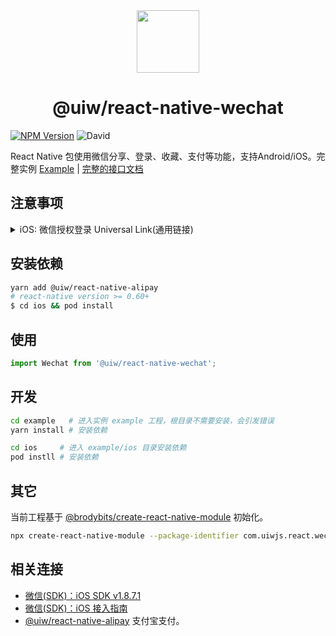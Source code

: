 <br />
<br />
<p align="center">
  <a href="https://uiwjs.github.io/react-native-wechat/">
    <img src="https://user-images.githubusercontent.com/1680273/89100258-46cf6a00-d428-11ea-96dc-8b07a0ee277c.png" height="100" />
  </a>
  <h1 align="center">@uiw/react-native-wechat</h1>
<p>

[![NPM Version](https://img.shields.io/npm/v/@uiw/react-native-wechat.svg)](https://npmjs.org/package/@uiw/react-native-wechat)
![David](https://img.shields.io/david/peer/uiwjs/react-native-alipay)

React Native 包使用微信分享、登录、收藏、支付等功能，支持Android/iOS。完整实例 [Example](https://github.com/uiwjs/react-native-wechat/tree/master/example) | [完整的接口文档](https://uiwjs.github.io/react-native-alipay/)

## 注意事项

<details>
<summary>iOS: 微信授权登录 Universal Link(通用链接)</summary>

> Universal Link(通用链接)是苹果在 iOS9 推出的，一种能够方便的通过传统 HTTPS 链接来启动 APP 的功能，可以使用相同的网址打开网址和 APP。  
> 看起来就是一条普通的 https 链接，当然是我们在该链接域名根目录配置过的一个链接，也可以在该链接中放置对应的H5页面。当用户的点击该链接，只要手机中安装了支持该链接的 APP 就会直接进入到 APP 中。如果没有安装APP则会跳转到 Safari 浏览器中，展示 H5 页面。对用户来说则是一个无缝跳转的过程。  

创建一个名为 `apple-app-site-association` 的文件，如下：

```json
{
  "applinks": {
    "apps": [],
    "details": [
      {
        "appID": "Team ID.com.uiwjs.XXX",
        "paths": ["/uiwjs/*"]
      },
      {
        "appID": "Team ID.com.uiwjs.XXX",
        "paths": ["/uiwjstest/*"]
      }
    ]
  }
}
```

上传该文件到你的域名所对应的`根目录`或`xxx目录`下，`apple-app-site-association` 文件不需要扩展名。

**注意：** 苹果提供了一个[网页来验证](https://search.developer.apple.com/appsearch-validation-tool/)我们编写的这个 [apple-app-site-association](https://search.developer.apple.com/appsearch-validation-tool/) 是否合法有效。

```
根目录
https://uiwjs.github.io/apple-app-site-association

xxx目录
https://uiwjs.github.io/react-native-wechat/apple-app-site-association
```

</details>

## 安装依赖

```bash
yarn add @uiw/react-native-alipay
# react-native version >= 0.60+
$ cd ios && pod install
```

## 使用

```js
import Wechat from '@uiw/react-native-wechat';

```

## 开发

```bash
cd example   # 进入实例 example 工程，根目录不需要安装，会引发错误
yarn install # 安装依赖

cd ios     # 进入 example/ios 目录安装依赖
pod instll # 安装依赖
```

## 其它

当前工程基于 [@brodybits/create-react-native-module](https://github.com/brodybits/create-react-native-module) 初始化。

```bash
npx create-react-native-module --package-identifier com.uiwjs.react.wechat --object-class-name RNWechat --generate-example Wechat --example-react-native-version 0.63.2 --module-name @uiw/react-native-wechat --github-account uiwjs --author-name "Kenny Wong" --author-email "wowohoo@qq.com"
```

## 相关连接 

- [微信(SDK)：iOS SDK v1.8.7.1](https://developers.weixin.qq.com/doc/oplatform/Downloads/iOS_Resource.html)
- [微信(SDK)：iOS 接入指南](https://developers.weixin.qq.com/doc/oplatform/Mobile_App/Access_Guide/iOS.html)
- [@uiw/react-native-alipay](https://github.com/uiwjs/react-native-alipay) 支付宝支付。
